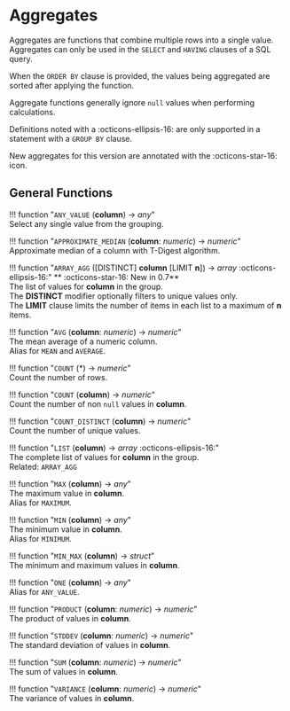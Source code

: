 # Aggregates

Aggregates are functions that combine multiple rows into a single value. Aggregates can only be used in the `SELECT` and `HAVING` clauses of a SQL query.

When the `ORDER BY` clause is provided, the values being aggregated are sorted after applying the function. 

Aggregate functions generally ignore `null` values when performing calculations.

Definitions noted with a :octicons-ellipsis-16: are only supported in a statement with a `GROUP BY` clause.

New aggregates for this version are annotated with the :octicons-star-16: icon.

## General Functions

!!! function "`ANY_VALUE` (**column**) → _any_"  
    Select any single value from the grouping.  

!!! function "`APPROXIMATE_MEDIAN` (**column**: _numeric_) → _numeric_"  
    Approximate median of a column with T-Digest algorithm.

!!! function "`ARRAY_AGG` ([DISTINCT] **column** [LIMIT **n**]) → _array_ :octicons-ellipsis-16:"
    ** :octicons-star-16: New in 0.7**    
    The list of values for **column** in the group.   
    The **DISTINCT** modifier optionally filters to unique values only.   
    The **LIMIT** clause limits the number of items in each list to a maximum of **n** items.     

!!! function "`AVG` (**column**: _numeric_) → _numeric_"  
    The mean average of a numeric column.   
    Alias for `MEAN` and `AVERAGE`.

!!! function "`COUNT` (*) → _numeric_"  
    Count the number of rows.

!!! function "`COUNT` (**column**) → _numeric_"  
    Count the number of non `null` values in **column**.

!!! function "`COUNT_DISTINCT` (**column**) → _numeric_"  
    Count the number of unique values.

!!! function "`LIST` (**column**) → _array_ :octicons-ellipsis-16:"  
    The complete list of values for **column** in the group.   
    Related: `ARRAY_AGG`

!!! function "`MAX` (**column**) → _any_"  
    The maximum value in **column**.  
    Alias for `MAXIMUM`.

!!! function "`MIN` (**column**) → _any_"  
    The minimum value in **column**.  
    Alias for `MINIMUM`.

!!! function "`MIN_MAX` (**column**) → _struct_"  
    The minimum and maximum values in **column**.  

!!! function "`ONE` (**column**) → _any_"  
    Alias for `ANY_VALUE`.  

!!! function "`PRODUCT` (**column**: _numeric_) → _numeric_"  
    The product of values in **column**.  

!!! function "`STDDEV` (**column**: _numeric_) → _numeric_"  
    The standard deviation of values in **column**.  

!!! function "`SUM` (**column**: _numeric_) → _numeric_"  
    The sum of values in **column**.  

!!! function "`VARIANCE` (**column**: _numeric_) → _numeric_"  
    The variance of values in **column**.  

